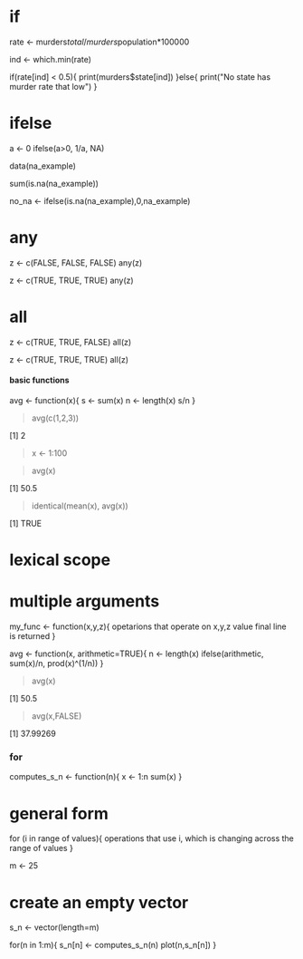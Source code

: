 # if

rate <- murders$total/murders$population*100000

ind <- which.min(rate)

if(rate[ind] < 0.5){
  print(murders$state[ind])
}else{
  print("No state has murder rate that low")
}



# ifelse

a <- 0
ifelse(a>0, 1/a, NA)


data(na_example)

sum(is.na(na_example))

no_na <- ifelse(is.na(na_example),0,na_example)



# any

z <- c(FALSE, FALSE, FALSE)
any(z)

z <- c(TRUE, TRUE, TRUE)
any(z)



# all

z <- c(TRUE, TRUE, FALSE)
all(z)

z <- c(TRUE, TRUE, TRUE)
all(z)




#### basic functions


avg <- function(x){
  s <- sum(x)
  n <- length(x)
  s/n
}

> avg(c(1,2,3))

[1] 2


> x <- 1:100

> avg(x)

[1] 50.5


> identical(mean(x), avg(x))

[1] TRUE


# lexical scope



# multiple arguments

my_func <- function(x,y,z){
opetarions that operate on x,y,z
value final line is returned
}



avg <- function(x, arithmetic=TRUE){
n <- length(x)
ifelse(arithmetic, sum(x)/n, prod(x)^(1/n))
}

> avg(x)

[1] 50.5


> avg(x,FALSE)

[1] 37.99269





### for
computes_s_n <- function(n){
  x <- 1:n
  sum(x)
}


# general form

for (i in range of values){
  operations that use i,
  which is changing across
  the range of values
}

m <- 25

# create an empty vector
s_n <- vector(length=m)

for(n in 1:m){
  s_n[n] <- computes_s_n(n)
  plot(n,s_n[n])
}

